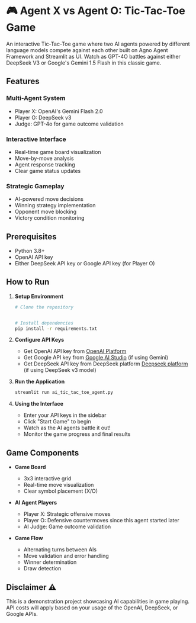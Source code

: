 # 🎮 Agent X vs Agent O: Tic-Tac-Toe Game

An interactive Tic-Tac-Toe game where two AI agents powered by different language models compete against each other built on Agno Agent Framework and Streamlit as UI. Watch as GPT-4O battles against either DeepSeek V3 or Google's Gemini 1.5 Flash in this classic game.

## Features

### Multi-Agent System
- Player X: OpenAI's Gemini Flash 2.0
- Player O: DeepSeek v3
- Judge: GPT-4o for game outcome validation

### Interactive Interface
- Real-time game board visualization
- Move-by-move analysis
- Agent response tracking
- Clear game status updates

### Strategic Gameplay
- AI-powered move decisions
- Winning strategy implementation
- Opponent move blocking
- Victory condition monitoring

## Prerequisites 
- Python 3.8+
- OpenAI API key
- Either DeepSeek API key or Google API key (for Player O)

## How to Run 

1. **Setup Environment**
   ```bash
   # Clone the repository


   # Install dependencies
   pip install -r requirements.txt
   ```

2. **Configure API Keys**
   - Get OpenAI API key from [OpenAI Platform](https://platform.openai.com)
   - Get Google API key from [Google AI Studio](https://aistudio.google.com) (if using Gemini)
   - Get DeepSeek API key from DeepSeek platform [Deepseek platform](https://www.deepseek.com) (if using DeepSeek v3 model)

4. **Run the Application**
   ```bash
   streamlit run ai_tic_tac_toe_agent.py
   ```

5. **Using the Interface**
   - Enter your API keys in the sidebar
   - Click "Start Game" to begin
   - Watch as the AI agents battle it out!
   - Monitor the game progress and final results

## Game Components

- **Game Board**
  - 3x3 interactive grid
  - Real-time move visualization
  - Clear symbol placement (X/O)

- **AI Agent Players**
  - Player X: Strategic offensive moves
  - Player O: Defensive countermoves since this agent started later
  - AI Judge: Game outcome validation

- **Game Flow**
  - Alternating turns between AIs
  - Move validation and error handling
  - Winner determination
  - Draw detection

## Disclaimer ⚠️

This is a demonstration project showcasing AI capabilities in game playing. API costs will apply based on your usage of the OpenAI, DeepSeek, or Google APIs.